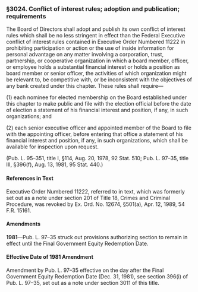 ### §3024. Conflict of interest rules; adoption and publication; requirements ###

The Board of Directors shall adopt and publish its own conflict of interest rules which shall be no less stringent in effect than the Federal Executive conflict of interest rules contained in Executive Order Numbered 11222 in prohibiting participation or action or the use of inside information for personal advantage on any matter involving a corporation, trust, partnership, or cooperative organization in which a board member, officer, or employee holds a substantial financial interest or holds a position as board member or senior officer, the activities of which organization might be relevant to, be competitive with, or be inconsistent with the objectives of any bank created under this chapter. These rules shall require—

(1) each nominee for elected membership on the Board established under this chapter to make public and file with the election official before the date of election a statement of his financial interest and position, if any, in such organizations; and

(2) each senior executive officer and appointed member of the Board to file with the appointing officer, before entering that office a statement of his financial interest and position, if any, in such organizations, which shall be available for inspection upon request.

(Pub. L. 95–351, title I, §114, Aug. 20, 1978, 92 Stat. 510; Pub. L. 97–35, title III, §396(f), Aug. 13, 1981, 95 Stat. 440.)

#### References in Text ####

Executive Order Numbered 11222, referred to in text, which was formerly set out as a note under section 201 of Title 18, Crimes and Criminal Procedure, was revoked by Ex. Ord. No. 12674, §501(a), Apr. 12, 1989, 54 F.R. 15161.

#### Amendments ####

**1981**—Pub. L. 97–35 struck out provisions authorizing section to remain in effect until the Final Government Equity Redemption Date.

#### Effective Date of 1981 Amendment ####

Amendment by Pub. L. 97–35 effective on the day after the Final Government Equity Redemption Date (Dec. 31, 1981), see section 396(i) of Pub. L. 97–35, set out as a note under section 3011 of this title.